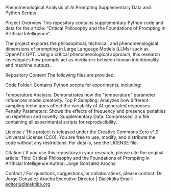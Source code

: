 Phenomenological Analysis of AI Prompting
Supplementary Data and Python Scripts

Project Overview
This repository contains supplementary Python code and data for the article:
“Critical Philosophy and the Foundations of Prompting in Artificial Intelligence”.

The project explores the philosophical, technical, and phenomenological dimensions of prompting in Large Language Models (LLMs) such as OpenAI's GPT. Using a critical phenomenological approach, this research investigates how prompts act as mediators between human intentionality and machine outputs.

Repository Content
The following files are provided:

Code Folder: Contains Python scripts for experiments, including:

Temperature Analysis: Demonstrates how the "temperature" parameter influences model creativity.
Top P Sampling: Analyzes how different sampling techniques affect the variability of AI-generated responses.
Penalty Parameters: Shows the effects of frequency and presence penalties on repetition and novelty.
Supplementary Data: Compressed .zip file containing all experimental scripts for reproducibility.

License /
This project is released under the Creative Commons Zero v1.0 Universal License (CC0).
You are free to use, modify, and distribute the code without any restrictions.
For details, see the LICENSE file.

Citation /
If you use this repository in your research, please cite the original article:
Title: Critical Philosophy and the Foundations of Prompting in Artificial Intelligence
Author: Jorge González Arocha


Contact / 
For questions, suggestions, or collaborations, please contact:
Dr. Jorge González Arocha
Executive Director | Dialektika
Email: editor@dialektika.org
